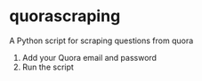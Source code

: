 # quorascraping
A Python script for scraping questions from quora


1. Add your Quora email and password
2. Run the script
